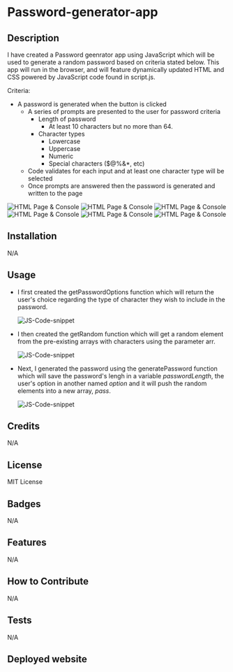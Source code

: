 <!-- @format -->

# Password-generator-app

## Description

I have created a Password geenrator app using JavaScript which will be used to generate a random password based on criteria stated below. This app will run in the browser, and will feature dynamically updated HTML and CSS powered by JavaScript code found in script.js.

Criteria:

- A password is generated when the button is clicked
  - A series of prompts are presented to the user for password criteria
    - Length of password
      - At least 10 characters but no more than 64.
    - Character types
      - Lowercase
      - Uppercase
      - Numeric
      - Special characters ($@%&\*, etc)
  - Code validates for each input and at least one character type will be selected
  - Once prompts are answered then the password is generated and written to the page

![HTML Page & Console](./challenge/assets/Screenshot%202023-01-10%20at%2023.30.51.png)
![HTML Page & Console](./challenge/assets/Screenshot%202023-01-10%20at%2023.31.05.png)
![HTML Page & Console](./challenge/assets/Screenshot%202023-01-10%20at%2023.31.16.png)
![HTML Page & Console](./challenge/assets/Screenshot%202023-01-10%20at%2023.31.27.png)
![HTML Page & Console](./challenge/assets/Screenshot%202023-01-10%20at%2023.31.36.png)
![HTML Page & Console](./challenge/assets/Screenshot%202023-01-10%20at%2023.31.46.png)

## Installation

N/A

## Usage

- I first created the getPasswordOptions function which will return the user's choice regarding the type of character they wish to include in the password.

  ![JS-Code-snippet](./challenge/assets/Screenshot%202023-01-10%20at%2023.39.11.png)

- I then created the getRandom function which will get a random element from the pre-existing arrays with characters using the parameter arr.

  ![JS-Code-snippet](./challenge/assets/Screenshot%202023-01-10%20at%2023.39.21.png)

- Next, I generated the password using the generatePassword function which will save the password's lengh in a variable _passwordLength_, the user's option in another named _option_ and it will push the random elements into a new array, _pass_.

  ![JS-Code-snippet](./challenge/assets/Screenshot%202023-01-10%20at%2023.35.25.png)

## Credits

N/A

## License

MIT License

## Badges

N/A

## Features

N/A

## How to Contribute

N/A

## Tests

N/A

## Deployed website
